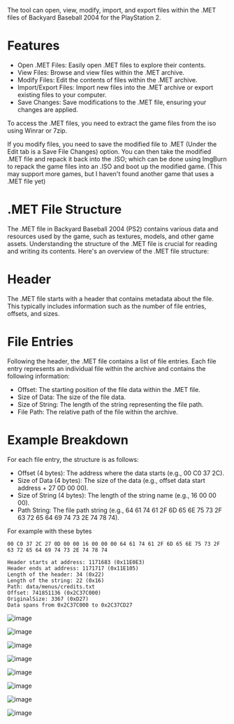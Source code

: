 The tool can open, view, modify, import, and export files within the .MET files of Backyard Baseball 2004 for the PlayStation 2.

# Features
- Open .MET Files: Easily open .MET files to explore their contents.
- View Files: Browse and view files within the .MET archive.
- Modify Files: Edit the contents of files within the .MET archive.
- Import/Export Files: Import new files into the .MET archive or export existing files to your computer.
- Save Changes: Save modifications to the .MET file, ensuring your changes are applied.

To access the .MET files, you need to extract the game files from the iso using Winrar or 7zip. 

If you modify files, you need to save the modified file to .MET (Under the Edit tab is a Save File Changes) option. You can then take the modified .MET file and repack it back into the .ISO; which can be done using ImgBurn to repack the game files into an .ISO and boot up the modified game.
(This may support more games, but I haven't found another game that uses a .MET file yet)

# .MET File Structure
The .MET file in Backyard Baseball 2004 (PS2) contains various data and resources used by the game, such as textures, models, and other game assets. Understanding the structure of the .MET file is crucial for reading and writing its contents. Here's an overview of the .MET file structure:

# Header
The .MET file starts with a header that contains metadata about the file. This typically includes information such as the number of file entries, offsets, and sizes.

# File Entries
Following the header, the .MET file contains a list of file entries. Each file entry represents an individual file within the archive and contains the following information:

- Offset: The starting position of the file data within the .MET file.
- Size of Data: The size of the file data.
- Size of String: The length of the string representing the file path.
- File Path: The relative path of the file within the archive.

# Example Breakdown
For each file entry, the structure is as follows:

- Offset (4 bytes): The address where the data starts (e.g., 00 C0 37 2C).
- Size of Data (4 bytes): The size of the data (e.g., offset data start address + 27 0D 00 00).
- Size of String (4 bytes): The length of the string name (e.g., 16 00 00 00).
- Path String: The file path string (e.g., 64 61 74 61 2F 6D 65 6E 75 73 2F 63 72 65 64 69 74 73 2E 74 78 74).

For example with these bytes
```
00 C0 37 2C 27 0D 00 00 16 00 00 00 64 61 74 61 2F 6D 65 6E 75 73 2F 63 72 65 64 69 74 73 2E 74 78 74
```

```
Header starts at address: 1171683 (0x11E0E3)
Header ends at address: 1171717 (0x11E105)
Length of the header: 34 (0x22)
Length of the string: 22 (0x16)
Path: data/menus/credits.txt
Offset: 741851136 (0x2C37C000)
OriginalSize: 3367 (0xD27)
Data spans from 0x2C37C000 to 0x2C37CD27
```

![image](https://github.com/primetime43/PS2-MET-File-Editor/assets/12754111/5ada88d4-6ab9-448b-ad12-665afef58d7f)

![image](https://github.com/primetime43/PS2-DATA-File-Extractor/assets/12754111/c5129d59-4717-4597-8813-c75f153bbe80)

![image](https://github.com/primetime43/PS2-DATA-File-Extractor/assets/12754111/72400390-955e-49ac-a906-50a67b3bb657)

![image](https://github.com/primetime43/PS2-DATA-File-Extractor/assets/12754111/ba08e6b8-5240-4f45-beff-b43f046b1842)

![image](https://github.com/primetime43/PS2-DATA-File-Extractor/assets/12754111/5573ac78-c8de-4b5e-8d85-621f2279bc8d)

![image](https://github.com/primetime43/PS2-DATA-File-Extractor/assets/12754111/20a5ce20-61c0-4f00-9efc-dff3e9e55357)

![image](https://github.com/primetime43/PS2-DATA-File-Extractor/assets/12754111/ef1bb3f2-fe3e-4b43-9600-8c4270e83d2a)

![image](https://github.com/primetime43/PS2-MET-File-Editor/assets/12754111/00792048-b0a0-462f-972e-70bb9771dd8d)
